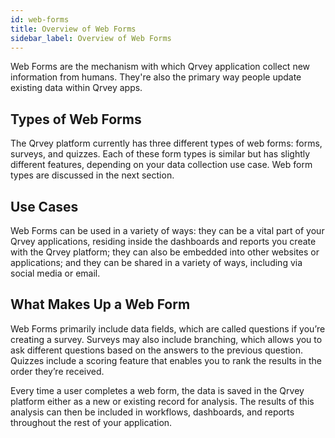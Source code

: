 ```yaml
---
id: web-forms
title: Overview of Web Forms
sidebar_label: Overview of Web Forms
---
```

<div style={{textAlign: "justify"}}>

Web Forms are the mechanism with which Qrvey application collect new information from humans. They're also the primary way people update existing data within Qrvey apps. 

## Types of Web Forms
The Qrvey platform currently has three different types of web forms: forms, surveys, and quizzes. Each of these form types is similar but has slightly different features, depending on your data collection use case.  Web form types are discussed in the next section. 

## Use Cases
Web Forms can be used in a variety of ways:  they can be a vital part of your Qrvey applications, residing inside the dashboards and reports you create with the Qrvey platform; they can also be embedded into other websites or applications; and they can be shared in a variety of ways, including via social media or email. 

## What Makes Up a Web Form
Web Forms primarily include data fields, which are called questions if you’re creating a survey. Surveys may also include branching, which allows you to ask different questions based on the answers to the previous question.  Quizzes include a scoring feature that enables you to rank the results in the order they’re received. 

Every time a user completes a web form, the data is saved in the Qrvey platform either as a new or existing record for analysis. The results of this analysis can then be included in workflows, dashboards, and reports throughout the rest of your application. 

</div>